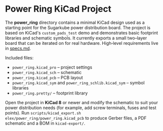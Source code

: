# Power Ring KiCad Project

The **power_ring** directory contains a minimal KiCad design used as a starting point for the Sugarkube power distribution board.  The project is based on KiCad's `custom_pads_test` demo and demonstrates basic footprint libraries and schematic symbols.  It currently exports a small two–layer board that can be iterated on for real hardware.  High‑level requirements live in [specs.md](specs.md).

Included files:

- `power_ring.kicad_pro` – project settings
- `power_ring.kicad_sch` – schematic
- `power_ring.kicad_pcb` – PCB layout
- `power_ring.kicad_sym` and `power_ring_schlib.kicad_sym` – symbol libraries
- `power_ring.pretty/` – footprint library

Open the project in **KiCad 8** or newer and modify the schematic to suit your power distribution needs (for example, add screw terminals, fuses and test points).  Run `scripts/kicad_export.sh elex/power_ring/power_ring.kicad_pcb` to produce Gerber files, a PDF schematic and a BOM in `kicad-export/`.
